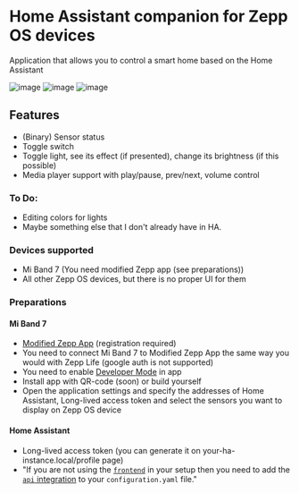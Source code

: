 # Home Assistant companion for Zepp OS devices
Application that allows you to control a smart home based on the Home Assistant

![image](images/1.png)  ![image](images/2.png) ![image](images/3.png)

## Features
- (Binary) Sensor status
- Toggle switch
- Toggle light, see its effect (if presented), change its brightness (if this possible)
- Media player support with play/pause, prev/next, volume control

### To Do:
- Editing colors for lights
- Maybe something else that I don't already have in HA.

### Devices supported
- Mi Band 7 (You need modified Zepp app (see preparations))
- All other Zepp OS devices, but there is no proper UI for them

### Preparations
#### Mi Band 7
- [Modified Zepp App](https://drive.google.com/file/d/1wx6Er1J462q55uaTOTWeS-IoBWQpkCrD/view?usp=drivesdk) (registration required)
- You need to connect Mi Band 7 to Modified Zepp App the same way you would with Zepp Life (google auth is not  supported)
- You need to enable [Developer Mode](https://docs.zepp.com/docs/1.0/guides/tools/zepp-app/) in app
- Install app with QR-code (soon) or build yourself
- Open the application settings and specify the addresses of Home Assistant, Long-lived access token and select the sensors you want to display on Zepp OS device
#### Home Assistant
- Long-lived access token (you can generate it on your-ha-instance.local/profile page)
- "If you are not using the [`frontend`](https://www.home-assistant.io/integrations/frontend/) in your setup then you need to add the [`api` integration](https://www.home-assistant.io/integrations/api/) to your `configuration.yaml` file."